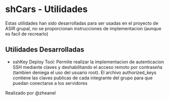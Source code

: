 # shCars - Utilidades

Estas utilidades han sido desarrolladas para ser usadas en el proyecto de ASIR grupal, no se proporcionan instrucciones de implementacion (aunque es facil de recrearlo)

## Utilidades Desarrolladas

* sshKey Deploy Tool: Permite realizar la implementacion de autenticacion SSH mediante claves y deshabilitando el acceso remoto por contraseña (tambien deniega el uso del usuario root). El archivo authorized_keys contiene las claves publicas de cada integrante del grupo para que puedan conectarse a los servidores

Realizado por @zheanel